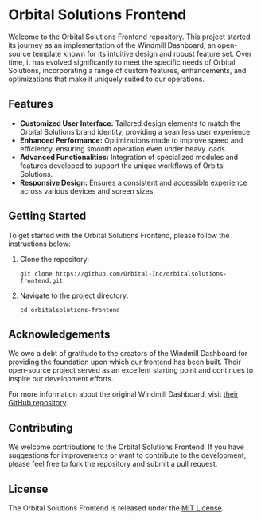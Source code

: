 # Orbital Solutions Frontend

Welcome to the Orbital Solutions Frontend repository. This project started its journey as an implementation of the Windmill Dashboard, an open-source template known for its intuitive design and robust feature set. Over time, it has evolved significantly to meet the specific needs of Orbital Solutions, incorporating a range of custom features, enhancements, and optimizations that make it uniquely suited to our operations.

## Features

- **Customized User Interface:** Tailored design elements to match the Orbital Solutions brand identity, providing a seamless user experience.
- **Enhanced Performance:** Optimizations made to improve speed and efficiency, ensuring smooth operation even under heavy loads.
- **Advanced Functionalities:** Integration of specialized modules and features developed to support the unique workflows of Orbital Solutions.
- **Responsive Design:** Ensures a consistent and accessible experience across various devices and screen sizes.

## Getting Started

To get started with the Orbital Solutions Frontend, please follow the instructions below:

1. Clone the repository:
   ```
   git clone https://github.com/Orbital-Inc/orbitalsolutions-frontend.git
   ```
2. Navigate to the project directory:
   ```
   cd orbitalsolutions-frontend
   ```

## Acknowledgements

We owe a debt of gratitude to the creators of the Windmill Dashboard for providing the foundation upon which our frontend has been built. Their open-source project served as an excellent starting point and continues to inspire our development efforts.

For more information about the original Windmill Dashboard, visit [their GitHub repository](https://github.com/estevanmaito/windmill-dashboard).

## Contributing

We welcome contributions to the Orbital Solutions Frontend! If you have suggestions for improvements or want to contribute to the development, please feel free to fork the repository and submit a pull request.

## License

The Orbital Solutions Frontend is released under the [MIT License](LICENSE).
